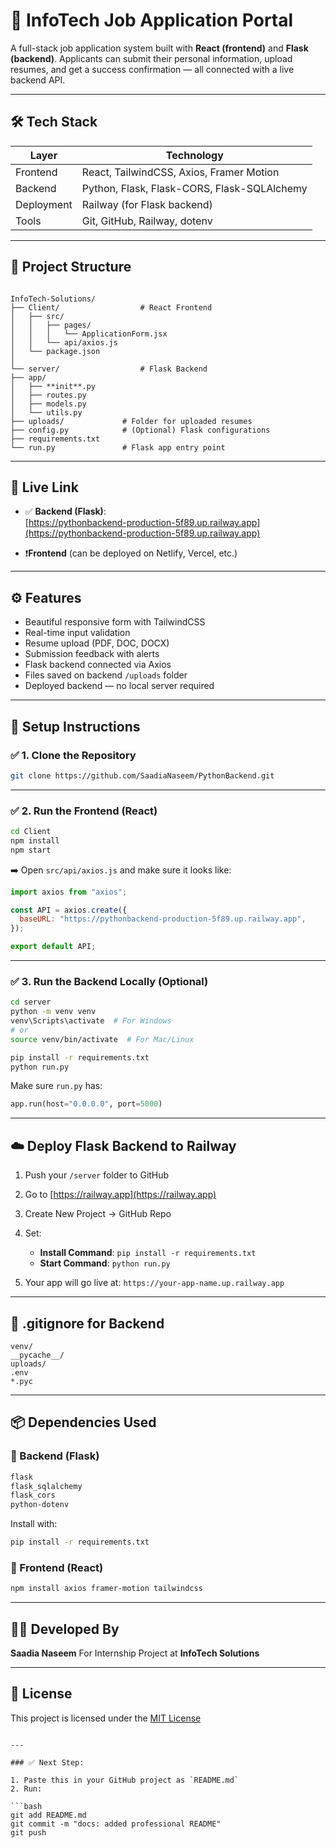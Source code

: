 # 💼 InfoTech Job Application Portal

A full-stack job application system built with **React (frontend)** and **Flask (backend)**. Applicants can submit their personal information, upload resumes, and get a success confirmation — all connected with a live backend API.

---

## 🛠️ Tech Stack

| Layer      | Technology                                |
|------------|--------------------------------------------|
| Frontend   | React, TailwindCSS, Axios, Framer Motion   |
| Backend    | Python, Flask, Flask-CORS, Flask-SQLAlchemy |
| Deployment | Railway (for Flask backend)                |
| Tools      | Git, GitHub, Railway, dotenv               |

---

## 📁 Project Structure

```

InfoTech-Solutions/
├── Client/                  # React Frontend
│   ├── src/
│   │   ├── pages/
│   │   │   └── ApplicationForm.jsx
│   │   └── api/axios.js
│   └── package.json
│
└── server/                  # Flask Backend
├── app/
│   ├── **init**.py
│   ├── routes.py
│   ├── models.py
│   └── utils.py
├── uploads/             # Folder for uploaded resumes
├── config.py            # (Optional) Flask configurations
├── requirements.txt
└── run.py               # Flask app entry point

````

---

## 🔗 Live Link

- ✅ **Backend (Flask)**:  
  [https://pythonbackend-production-5f89.up.railway.app](https://pythonbackend-production-5f89.up.railway.app)

- ❗**Frontend** (can be deployed on Netlify, Vercel, etc.)

---

## ⚙️ Features

- Beautiful responsive form with TailwindCSS
- Real-time input validation
- Resume upload (PDF, DOC, DOCX)
- Submission feedback with alerts
- Flask backend connected via Axios
- Files saved on backend `/uploads` folder
- Deployed backend — no local server required

---

## 🚀 Setup Instructions

### ✅ 1. Clone the Repository

```bash
git clone https://github.com/SaadiaNaseem/PythonBackend.git
````

---

### ✅ 2. Run the Frontend (React)

```bash
cd Client
npm install
npm start
```

➡️ Open `src/api/axios.js` and make sure it looks like:

```js
import axios from "axios";

const API = axios.create({
  baseURL: "https://pythonbackend-production-5f89.up.railway.app",
});

export default API;
```

---

### ✅ 3. Run the Backend Locally (Optional)

```bash
cd server
python -m venv venv
venv\Scripts\activate  # For Windows
# or
source venv/bin/activate  # For Mac/Linux

pip install -r requirements.txt
python run.py
```

Make sure `run.py` has:

```python
app.run(host="0.0.0.0", port=5000)
```

---

## ☁️ Deploy Flask Backend to Railway

1. Push your `/server` folder to GitHub
2. Go to [https://railway.app](https://railway.app)
3. Create New Project → GitHub Repo
4. Set:

   * **Install Command**: `pip install -r requirements.txt`
   * **Start Command**: `python run.py`
5. Your app will go live at:
   `https://your-app-name.up.railway.app`

---

## 🧾 .gitignore for Backend

```
venv/
__pycache__/
uploads/
.env
*.pyc
```

---

## 📦 Dependencies Used

### 🔹 Backend (Flask)

```txt
flask
flask_sqlalchemy
flask_cors
python-dotenv
```

Install with:

```bash
pip install -r requirements.txt
```

### 🔹 Frontend (React)

```bash
npm install axios framer-motion tailwindcss
```

---

## 👩‍💻 Developed By

**Saadia Naseem**
For Internship Project at **InfoTech Solutions**

---

## 📄 License

This project is licensed under the [MIT License](LICENSE)

````

---

### ✅ Next Step:

1. Paste this in your GitHub project as `README.md`
2. Run:

```bash
git add README.md
git commit -m "docs: added professional README"
git push
````
